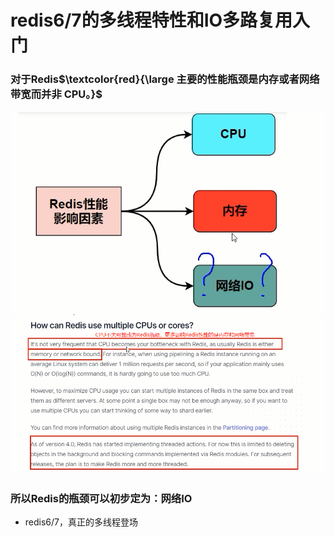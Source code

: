 # redis6/7的多线程特性和IO多路复用入门

### 对于Redis$\textcolor{red}{\large 主要的性能瓶颈是内存或者网络带宽而并非 CPU。}$



![](images/5.Redis性能影响因素.png)![](images/6.Redis性能影响因素.png)

### 所以Redis的瓶颈可以初步定为：网络IO

- redis6/7，真正的多线程登场














